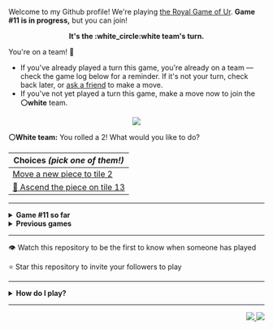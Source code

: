 Welcome to my Github profile!
We're playing
[the Royal Game of Ur](https://en.wikipedia.org/wiki/Royal_Game_of_Ur).
**Game #11 is in progress,** but you can join!

<p align="center">
  <b>It's the
  :white_circle:white
  team's turn.</b>
</p>

You're on a team! :wave:

* If you've already played a turn this game, you're already on a team
  &mdash; check the game log below for a reminder. If it's not your turn,
  check back later, or [ask a
  friend](https://twitter.com/share?text=I'm+playing+The+Royal+Game+of+Ur+on+a+GitHub+profile.+Take+your+turn+at+https://github.com/rossjrw/rossjrw+%23RoyalGameOfUr+%23github) to make a move.
* If you've not yet played a turn this game, make a move now to join the
  **:white_circle:white** team.

<p align="center"><img src="https://raw.githubusercontent.com/rossjrw/rossjrw/play/games/current/board.1743.svg"></p>

  **:white_circle:White team:**
  You rolled a 2!
What would you like to do?

| Choices *(pick one of them!)* |
| --- |
  | [    Move a new piece to tile 2](https://github.com/rossjrw/rossjrw/issues/new?title=ur-move-2%400-0&amp;body=Press+Submit%21+You+don%27t+need+to+edit+this+text+or+do+anything+else.%0D%0A%0D%0ABe+aware+that+your+move+can+take+a+minute+or+two+to+process.) |
  | [  :rocket:  Ascend the piece on tile 13 ](https://github.com/rossjrw/rossjrw/issues/new?title=ur-move-2%4013-0&amp;body=Press+Submit%21+You+don%27t+need+to+edit+this+text+or+do+anything+else.%0D%0A%0D%0ABe+aware+that+your+move+can+take+a+minute+or+two+to+process.) |

-----

<details>
<summary><b>Game #11 so far</b></summary>

## Who's on each team?

<table>
    <thead>
      <tr><th colspan=2>Players in this game</th></tr>
    </thead>
    <tbody>
      <tr>
        <td align="right"><b>Black team</b> :black_circle:</td>
        <td>:white_circle: <b> White team</b></td>
      </tr>
      <tr align="center">
        <td><b><a href="https://github.com/CostasAK">@CostasAK</a></b> (11)</td>
        <td><b><a href="https://github.com/LAPCoder">@LAPCoder</a></b> (5)<br><b><a href="https://github.com/mari1647iv">@mari1647iv</a></b> (1)</td>
      </tr>
    </tbody>
  </table>

## What's happened so far?

| Time | Turn | Event | Issue | Board |
| :---: | :---: | :--- | :---: | :---: |
  | 29th Dec 2022 18:18 | **0** | :black_circle: **[@CostasAK](https://github.com/CostasAK)** started a new game | [#1727](https://github.com/rossjrw/rossjrw/issues/1727) | [link](https://raw.githubusercontent.com/rossjrw/rossjrw/b09fca2ee95e3141d24afaa0c3be48dac1a0e9f7/games/current/board.1727.svg) |
  | 29th Dec 2022 18:18 | **1** | :black_circle: **[@CostasAK](https://github.com/CostasAK)** moved a black piece onto the board to position 2    | [#1728](https://github.com/rossjrw/rossjrw/issues/1728) | [link](https://raw.githubusercontent.com/rossjrw/rossjrw/651857dc5409d99c73680a4236a214d2135b4172/games/current/board.1728.svg) |
  | 29th Dec 2022 18:25 | **2** | :white_circle: **[@LAPCoder](https://github.com/LAPCoder)** moved a white piece onto the board to position 4  — claimed a rosette :rosette:  | [#1729](https://github.com/rossjrw/rossjrw/issues/1729) | [link](https://raw.githubusercontent.com/rossjrw/rossjrw/72758271552ca92675c480f7c8ce6c3826138b2d/games/current/board.1729.svg) |
  | 29th Dec 2022 18:26 | **3** | :white_circle: **[@LAPCoder](https://github.com/LAPCoder)** moved a white piece onto the board to position 3    | [#1730](https://github.com/rossjrw/rossjrw/issues/1730) | [link](https://raw.githubusercontent.com/rossjrw/rossjrw/34a83b6198212774d69623b081c5fb118cd0c097/games/current/board.1730.svg) |
  | 29th Dec 2022 18:26 | **4** | :black_circle: **[@CostasAK](https://github.com/CostasAK)** moved a black piece onto the board to position 3    | [#1731](https://github.com/rossjrw/rossjrw/issues/1731) | [link](https://raw.githubusercontent.com/rossjrw/rossjrw/b33d2d60d10cf50d55f17e5caf2ba95c5f93ea80/games/current/board.1731.svg) |
  | 29th Dec 2022 18:28 | **5** | :white_circle: **[@LAPCoder](https://github.com/LAPCoder)** moved a white piece from position 4 to position 7    | [#1732](https://github.com/rossjrw/rossjrw/issues/1732) | [link](https://raw.githubusercontent.com/rossjrw/rossjrw/591fe001426df7c8adbcd9d3f85752f82828fa65/games/current/board.1732.svg) |
  | 29th Dec 2022 18:28 | **6** | :black_circle: **[@CostasAK](https://github.com/CostasAK)** moved a black piece from position 3 to position 4  — claimed a rosette :rosette:  | [#1733](https://github.com/rossjrw/rossjrw/issues/1733) | [link](https://raw.githubusercontent.com/rossjrw/rossjrw/1156dbf9bda8396be75fa950a62e27ed6162ca3d/games/current/board.1733.svg) |
  | 29th Dec 2022 18:47 | **7** | :black_circle: **[@CostasAK](https://github.com/CostasAK)** moved a black piece from position 4 to position 6    | [#1734](https://github.com/rossjrw/rossjrw/issues/1734) | [link](https://raw.githubusercontent.com/rossjrw/rossjrw/9ec6405b961fecc20f3ea6934a99b9919316e97c/games/current/board.1734.svg) |
  | 30th Dec 2022 06:21 | **8** | :white_circle: **[@mari1647iv](https://github.com/mari1647iv)** moved a white piece from position 7 to position 11    | [#1735](https://github.com/rossjrw/rossjrw/issues/1735) | [link](https://raw.githubusercontent.com/rossjrw/rossjrw/f9481b72ec03db8cf0b86ab776a8a561b179248e/games/current/board.1735.svg) |
  | 30th Dec 2022 07:38 | **9** | :black_circle: **[@CostasAK](https://github.com/CostasAK)** moved a black piece onto the board to position 4  — claimed a rosette :rosette:  | [#1736](https://github.com/rossjrw/rossjrw/issues/1736) | [link](https://raw.githubusercontent.com/rossjrw/rossjrw/76b36549298b37fd5392fdd34c3e0ae8e3592bc8/games/current/board.1736.svg) |
  | 30th Dec 2022 07:41 | **10** | :black_circle: **[@CostasAK](https://github.com/CostasAK)** moved a black piece from position 6 to position 8  — claimed a rosette :rosette:  | [#1737](https://github.com/rossjrw/rossjrw/issues/1737) | [link](https://raw.githubusercontent.com/rossjrw/rossjrw/b0a3f5d7a1add8712c44262dad9035e8cb37d4f5/games/current/board.1737.svg) |
  | 30th Dec 2022 07:43 | **11** | :black_circle: **[@CostasAK](https://github.com/CostasAK)** moved a black piece from position 8 to position 12    | [#1738](https://github.com/rossjrw/rossjrw/issues/1738) | [link](https://raw.githubusercontent.com/rossjrw/rossjrw/d7fb8343c93f6ecee0af853729d35028286d6f43/games/current/board.1738.svg) |
  | 30th Dec 2022 09:41 | **12** | :white_circle: **[@LAPCoder](https://github.com/LAPCoder)** moved a white piece from position 11 to position 13    | [#1739](https://github.com/rossjrw/rossjrw/issues/1739) | [link](https://raw.githubusercontent.com/rossjrw/rossjrw/f2bd32e04d71da767988559d8807051fd5fdf006/games/current/board.1739.svg) |
  | 30th Dec 2022 09:46 | **13** | :black_circle: **[@CostasAK](https://github.com/CostasAK)** moved a black piece from position 12 to position 14  — claimed a rosette :rosette:  | [#1740](https://github.com/rossjrw/rossjrw/issues/1740) | [link](https://raw.githubusercontent.com/rossjrw/rossjrw/741bf42f56465df81aeac96b175102eacb7c8c5d/games/current/board.1740.svg) |
  | 30th Dec 2022 09:47 | **14** | :black_circle: **[@CostasAK](https://github.com/CostasAK)** moved a black piece onto the board to position 3    | [#1741](https://github.com/rossjrw/rossjrw/issues/1741) | [link](https://raw.githubusercontent.com/rossjrw/rossjrw/8ee0a5ee2cd276cc7964dc9142daf53762d03d8b/games/current/board.1741.svg) |
  | 30th Dec 2022 09:49 | **15** | :white_circle: **[@LAPCoder](https://github.com/LAPCoder)** moved a white piece from position 3 to position 6    | [#1742](https://github.com/rossjrw/rossjrw/issues/1742) | [link](https://raw.githubusercontent.com/rossjrw/rossjrw/0f874e29648c79eee414f739205ecff666a21fc4/games/current/board.1742.svg) |
  | 30th Dec 2022 09:50 | **16** | :black_circle: **[@CostasAK](https://github.com/CostasAK)** moved a black piece from position 3 to position 6 — captured a white piece :crossed_swords:   | [#1743](https://github.com/rossjrw/rossjrw/issues/1743) |  |

</details>

<details>
<summary><b>Previous games</b></summary>

## Previous games

1. A game was started on 30th Jul 2020 by **[@rossjrw](https://github.com/rossjrw)** and ended on 4th Dec 2020. 
   * The :white_circle:white team won. 
   * 64 players played 166 moves across 4 months and 5 days. 
   * The :black_circle:black team captured 9 white pieces and claimed 12 rosettes. 
   * The :white_circle:white team captured 10 black pieces and claimed 18 rosettes. 
   * The MVP of the winning team was **[@1ethanhansen](https://github.com/1ethanhansen)**, who played 48 moves. 
   * The winning move was made by **[@qbtl](https://github.com/qbtl)** ([#269](https://github.com/rossjrw/rossjrw/issues/269)).
1. A game was started on 4th Dec 2020 by **[@1ethanhansen](https://github.com/1ethanhansen)** and ended on 11th Jan 2021. 
   * The :black_circle:black team won. 
   * 27 players played 145 moves across 1 month and 1 week. 
   * The :black_circle:black team captured 7 white pieces and claimed 16 rosettes. 
   * The :white_circle:white team captured 6 black pieces and claimed 14 rosettes. 
   * The MVP of the winning team was **[@shpatrickguo](https://github.com/shpatrickguo)**, who played 26 moves. 
   * The winning move was made by **[@shpatrickguo](https://github.com/shpatrickguo)** ([#424](https://github.com/rossjrw/rossjrw/issues/424)).
1. A game was started on 11th Jan 2021 by **[@BaptisteMartinet](https://github.com/BaptisteMartinet)** and ended on 11th Feb 2021. 
   * The :white_circle:white team won. 
   * 17 players played 118 moves across 1 month and 12 hours. 
   * The :black_circle:black team captured 2 white pieces and claimed 11 rosettes. 
   * The :white_circle:white team captured 8 black pieces and claimed 14 rosettes. 
   * The MVP of the winning team was **[@1ethanhansen](https://github.com/1ethanhansen)**, who played 45 moves. 
   * The winning move was made by **[@1ethanhansen](https://github.com/1ethanhansen)** ([#535](https://github.com/rossjrw/rossjrw/issues/535)).
1. A game was started on 11th Feb 2021 by **[@1ethanhansen](https://github.com/1ethanhansen)** and ended on 5th Mar 2021. 
   * The :white_circle:white team won. 
   * 17 players played 175 moves across 3 weeks and 22 hours. 
   * The :black_circle:black team captured 12 white pieces and claimed 17 rosettes. 
   * The :white_circle:white team captured 13 black pieces and claimed 18 rosettes. 
   * The MVP of the winning team was **[@1ethanhansen](https://github.com/1ethanhansen)**, who played 48 moves. 
   * The winning move was made by **[@1ethanhansen](https://github.com/1ethanhansen)** ([#702](https://github.com/rossjrw/rossjrw/issues/702)).
1. A game was started on 6th Mar 2021 by **[@shpatrickguo](https://github.com/shpatrickguo)** and ended on 10th May 2021. 
   * The :black_circle:black team won. 
   * 42 players played 162 moves across 2 months and 4 days. 
   * The :black_circle:black team captured 12 white pieces and claimed 17 rosettes. 
   * The :white_circle:white team captured 9 black pieces and claimed 19 rosettes. 
   * The MVP of the winning team was **[@shpatrickguo](https://github.com/shpatrickguo)**, who played 22 moves. 
   * The winning move was made by **[@crxssed7](https://github.com/crxssed7)** ([#864](https://github.com/rossjrw/rossjrw/issues/864)).
1. A game was started on 10th May 2021 by **[@HAUDRAUFHAUN](https://github.com/HAUDRAUFHAUN)** and ended on 17th Jul 2021. 
   * The :white_circle:white team won. 
   * 34 players played 167 moves across 2 months and 6 days. 
   * The :black_circle:black team captured 7 white pieces and claimed 14 rosettes. 
   * The :white_circle:white team captured 10 black pieces and claimed 18 rosettes. 
   * The MVP of the winning team was **[@1ethanhansen](https://github.com/1ethanhansen)**, who played 31 moves. 
   * The winning move was made by **[@1ethanhansen](https://github.com/1ethanhansen)** ([#1024](https://github.com/rossjrw/rossjrw/issues/1024)).
1. A game was started on 17th Jul 2021 by **[@1ethanhansen](https://github.com/1ethanhansen)** and ended on 19th Oct 2021. 
   * The :black_circle:black team won. 
   * 48 players played 153 moves across 3 months and 3 days. 
   * The :black_circle:black team captured 6 white pieces and claimed 17 rosettes. 
   * The :white_circle:white team captured 6 black pieces and claimed 15 rosettes. 
   * The MVP of the winning team was **[@PkmnQ](https://github.com/PkmnQ)**, who played 13 moves. 
   * The winning move was made by **[@OmKakatkar](https://github.com/OmKakatkar)** ([#1175](https://github.com/rossjrw/rossjrw/issues/1175)).
1. A game was started on 19th Oct 2021 by **[@OmKakatkar](https://github.com/OmKakatkar)** and ended on 29th Oct 2021. 
   * The :white_circle:white team won. 
   * 13 players played 135 moves across 1 week and 3 days. 
   * The :black_circle:black team captured 5 white pieces and claimed 13 rosettes. 
   * The :white_circle:white team captured 6 black pieces and claimed 15 rosettes. 
   * The MVP of the winning team was **[@Timemaster111](https://github.com/Timemaster111)**, who played 46 moves. 
   * The winning move was made by **[@Timemaster111](https://github.com/Timemaster111)** ([#1342](https://github.com/rossjrw/rossjrw/issues/1342)).
1. A game was started on 29th Oct 2021 by **[@jbmagination](https://github.com/jbmagination)** and ended on 15th May 2022. 
   * The :white_circle:white team won. 
   * 80 players played 187 moves across 6 months and 2 weeks. 
   * The :black_circle:black team captured 11 white pieces and claimed 17 rosettes. 
   * The :white_circle:white team captured 13 black pieces and claimed 19 rosettes. 
   * The MVP of the winning team was **[@nirakon](https://github.com/nirakon)**, who played 18 moves. 
   * The winning move was made by **[@Madflows](https://github.com/Madflows)** ([#1534](https://github.com/rossjrw/rossjrw/issues/1534)).
1. A game was started on 15th May 2022 by **[@VikashPR](https://github.com/VikashPR)** and ended on 29th Dec 2022. 
   * The :white_circle:white team won. 
   * 109 players played 177 moves across 7 months and 2 weeks. 
   * The :black_circle:black team captured 9 white pieces and claimed 23 rosettes. 
   * The :white_circle:white team captured 11 black pieces and claimed 19 rosettes. 
   * The MVP of the winning team was **[@LAPCoder](https://github.com/LAPCoder)**, who played 11 moves. 
   * The winning move was made by **[@LAPCoder](https://github.com/LAPCoder)** ([#1726](https://github.com/rossjrw/rossjrw/issues/1726)).

</details>

-----

:eye: Watch this repository to be the first to know when someone has played

:star: Star this repository to invite your followers to play

-----

<details>
<summary><b>How do I play?</b></summary>

## Rules of the game

It's the **:white_circle:white** team versus the **:black_circle:black**
team.

The first team to **:rocket:ascend** all 7 of their pieces **:crown:wins**.
Your goal is to achieve that, and to block the other team from doing the
same.

_(Learn more about the rules of the Royal Game of Ur at
[RoyalUr.net/learn](https://royalur.net/learn/), or watch [Tom Scott play
against Irving Finkel](https://www.youtube.com/watch?v=WZskjLq040I) in
2017.)_

### Movement

Each turn starts by rolling 4 binary dice, which results in a number from 0
to 4. The current team gets to move one of their pieces by that many tiles.

All 14 pieces start on position 0 (the space just before tile 1).

### :rocket:Ascension

Moving a piece onto position 15 (the imaginary space after tile 14) causes
that piece to leave the board forever. This is **:rocket:ascension**, and
is the goal of the game &mdash; the first team to ascend all 7 of their
pieces wins.

### :crossed_swords:Capturing

You will move your pieces along the tiles from tile 1 to tile 14.

The tiles on your side of the board (tiles 1 through 4, 13, and 14) are
safe &mdash; only your pieces can be there. However, the tiles in the
middle (tiles 5 through 12) are unsafe &mdash; your opponent's pieces can
also be here. If one team's piece lands on the same tile as another team's
piece, the piece that was landed on is **:crossed_swords:captured**! It
goes all the way back to position 0.

### :rosette:Rosettes

If a piece lands on a **:rosette:rosette** (tiles 4, 8, and 14), that team
gets to immediately take another turn.

A piece that is on the rosette on tile 8 *cannot be
**:crossed_swords:captured***. A piece trying to capture it will simply
bounce off onto tile 9.

## How to play

Playing Ur on my GitHub profile is easy. The dice have already been rolled
for you &mdash; all you have to do is decide what to do with them. Anyone
with a GitHub account can play.

Anyone can join either team at any time, but once you're in a team, you're
locked into it until the game ends. You won't be able to play a move when
it's the other team's turn.

The list of links below the board image shows each possible move. Clicking
one of those will take you to a page where you can create an issue in this
repository, where all you have to do is click submit to play your move.

It will take a moment for Github Actions to acknowledge your move, but once
it does, you'll see it react with the 'eyes' emoji (:eyes:). A few seconds
later it will react with the 'rocket' emoji (:rocket:) to let you know that
your move was successful, then leave a comment explaining what happened,
and it'll also make a commit to record your move.

_(If you don't see any of that, then something went wrong. Ping me in your
issue by typing `cc @rossjrw`, and I'll take a look.)_

Note that if your team has no possible moves &mdash; for example by rolling a 0
&mdash; your turn will be automatically skipped. The event log will let you
know if this has happened.

## Behind the scenes

Check out the [`source` branch of this repository](https://github.com/rossjrw/rossjrw/tree/source) for the source
code and a little commentary on the inspiration behind this project.

### Contributing

I welcome bug reports, feature suggestions and pull requests! Just make
sure you ping me in your issue or PR by adding `cc @rossjrw`, as I don't receive notifications for new issues in this repository
(for hopefully obvious reasons).

</details>

-----

<p align="right">
  <a href="https://github.com/rossjrw/rossjrw/actions?query=workflow:build">
    <img src="https://github.com/rossjrw/rossjrw/workflows/build/badge.svg?branch=source"/>
  </a>
  <a href="https://github.com/rossjrw/rossjrw/actions?query=workflow:play">
    <img src="https://github.com/rossjrw/rossjrw/workflows/play/badge.svg?branch=play"/>
  </a>
</p>
